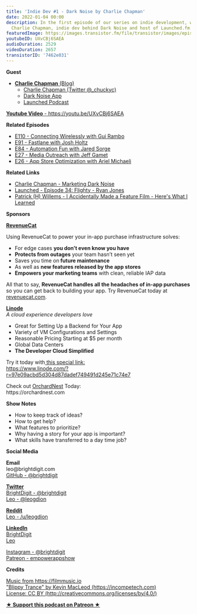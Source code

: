 ```yaml
---
title: 'Indie Dev #1 - Dark Noise by Charlie Chapman'
date: 2022-01-04 00:00
description: In the first episode of our series on indie development, we chat with
  Charlie Chapman, indie dev behind Dark Noise and host of Launched.fm.
featuredImage: https://images.transistor.fm/file/transistor/images/episode/761374/full_1644188258-artwork.jpg
youtubeID: UXvCBj6SAEA
audioDuration: 2529
videoDuration: 2657
transistorID: '7462e031'
---
```

<p><b>Guest</b></p><ul><li>
<a href="https://charliemchapman.com/about/"><strong>Charlie Chapman</strong> (Blog)</a><ul>
<li><a href="https://twitter.com/_chuckyc">Charlie Chapman (Twitter @_chuckyc)</a></li>
<li><a href="https://darknoise.app/">Dark Noise App</a></li>
<li><a href="https://launchedfm.com/">Launched Podcast</a></li>
</ul>
</li></ul><p><a href="https://youtu.be/UXvCBj6SAEA"><strong>Youtube Video</strong> - https://youtu.be/UXvCBj6SAEA</a></p><p><b>Related Episodes</b></p><ul>
<li><a href="https://share.transistor.fm/s/fa0e76fb">E110 - Connecting Wirelessly with Gui Rambo</a></li>
<li><a href="%20https://share.transistor.fm/s/8505d100">E91 - Fastlane with Josh Holtz</a></li>
<li><a href="https://share.transistor.fm/s/bab83e8a">E84 - Automation Fun with Jared Sorge</a></li>
<li><a href="%20https://share.transistor.fm/s/b0bd852d">E27 - Media Outreach with Jeff Gamet</a></li>
<li><a href="https://share.transistor.fm/s/15b7ff63%20">E26 - App Store Optimization with Ariel Michaeli</a></li>
</ul><p><b>Related Links</b></p><ul>
<li><a href="https://charliemchapman.com/posts/2019/9/27/marketing-dark-noise/">Charlie Chapman - Marketing Dark Noise</a></li>
<li><a href="https://launchedfm.com/episodes/34-Flighty-RyanJones">Launched - Episode 34: Flighty - Ryan Jones</a></li>
<li><a href="https://www.youtube.com/watch?v=pTx8KoT71C4">Patrick (H) Willems - I Accidentally Made a Feature Film - Here's What I Learned</a></li>
</ul><p><b>Sponsors</b></p><p><a href="https://revenuecat.com/"><strong>RevenueCat</strong></a><strong></strong></p><p>Using RevenueCat to power your in-app purchase infrastructure solves:</p><ul>
<li>For edge cases <strong>you don’t even know you have</strong>
</li>
<li>
<strong>Protects from outages</strong> your team hasn’t seen yet</li>
<li>Saves you time on<strong> future maintenance </strong>
</li>
<li>As well as <strong>new features released by the app stores</strong>
</li>
<li>
<strong>Empowers your marketing teams</strong> with clean, reliable IAP data</li>
</ul><p>All that to say, <strong>RevenueCat handles all the headaches of in-app purchases</strong> so you can get back to building your app. Try RevenueCat today at <a href="http://revenuecat.com/">revenuecat.com</a>.</p><p><a href="https://www.linode.com/?r=97e09acbd5d304d87dadef749491d245e71c74e7"><strong>Linode</strong></a><br><em>A cloud experience developers love</em></p><ul>
<li>Great for Setting Up a Backend for Your App</li>
<li>Variety of VM Configurations and Settings</li>
<li>Reasonable Pricing Starting at $5 per month</li>
<li>Global Data Centers</li>
<li><strong>The Developer Cloud Simplified</strong></li>
</ul><p>Try it today with<a href="https://transistor.fm/?via=empowerapps"> </a><a href="https://www.linode.com/?r=97e09acbd5d304d87dadef749491d245e71c74e7">this special link:<br>https://www.linode.com/?r=97e09acbd5d304d87dadef749491d245e71c74e7</a></p><p>Check out <a href="https://orchardnest.com/">OrchardNest</a> Today:<br>https://orchardnest.com</p><p><b>Show Notes</b></p><ul>
<li>How to keep track of ideas?</li>
<li>How to get help?</li>
<li>What features to prioritize?</li>
<li>Why having a story for your app is important?</li>
<li>What skills have transferred to a day time job?</li>
</ul><p><b>Social Media</b></p><p><strong>Email</strong><br>leo@brightdigit.com<br><a href="https://github.com/brightdigit">GitHub - @brightdigit</a></p><p><a href="https://twitter.com/brightdigit"><strong>Twitter </strong><br>BrightDigit - @brightdigit</a><br><a href="https://twitter.com/leogdion">Leo - @leogdion</a></p><p><a href="https://www.reddit.com/user/leogdion"><strong>Reddit</strong><br>Leo - /u/leogdion</a></p><p><a href="https://www.linkedin.com/company/bright-digit"><strong>LinkedIn</strong><br>BrightDigit</a><br><a href="https://www.linkedin.com/in/leogdion/">Leo</a></p><p><a href="https://www.instagram.com/brightdigit/">Instagram - @brightdigit</a><br><a href="https://www.patreon.com/empowerappsshow">Patreon - empowerappshow</a></p><p><b>Credits</b></p><p><a href="https://filmmusic.io/">Music from https://filmmusic.io</a><br><a href="https://incompetech.com/">"Blippy Trance" by Kevin MacLeod (https://incompetech.com)</a><br><a href="http://creativecommons.org/licenses/by/4.0/">License: CC BY (http://creativecommons.org/licenses/by/4.0/)</a></p><p><strong><a href="https://www.patreon.com/empowerappsshow" rel="payment" title="★ Support this podcast on Patreon ★">★ Support this podcast on Patreon ★</a></strong></p>
      